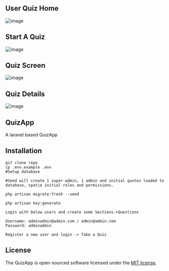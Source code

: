 ## User Quiz Home
![image](https://user-images.githubusercontent.com/52659978/130816735-6e881068-360d-4930-8d1b-333f9055719a.png)

## Start A Quiz
![image](https://user-images.githubusercontent.com/52659978/130816837-77995e62-a1c3-4f58-8f1a-d43f76fd8f69.png)

## Quiz Screen
![image](https://user-images.githubusercontent.com/52659978/130816969-3025d9bf-3960-4b1e-a404-03971ab62d58.png)


## Quiz Details
![image](https://user-images.githubusercontent.com/52659978/130817166-73e83d99-d2ae-4bcb-8f03-cfa2b7c11491.png)

## QuizApp
A laravel based QuizApp


## Installation


```
git clone repo
cp .env.example .env
#Setup database 

#Seed will create 1 super-admin, 1 admin and initial quotes loaded to database, spatie initial roles and permissions.

php artisan migrate:fresh --seed

php artisan key:generate

```

```
Login with below users and create some Sections->Questions 

Username: adminadmin@admin.com / admin@admin.com
Password: adminadmin
```


```
Register a new user and login -> Take a Quiz

```
## License

The QuizApp is open-sourced software licensed under the [MIT license](https://opensource.org/licenses/MIT).
